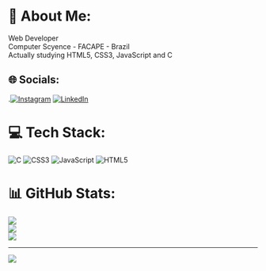 # 💫 About Me:
Web Developer<br>Computer Scyence - FACAPE - Brazil<br>Actually studying HTML5, CSS3, JavaScript and C<br>


## 🌐 Socials:
.[![Instagram](https://img.shields.io/badge/Instagram-%23E4405F.svg?logo=Instagram&logoColor=white)](https://instagram.com/gab_lr) [![LinkedIn](https://img.shields.io/badge/LinkedIn-%230077B5.svg?logo=linkedin&logoColor=white)](https://www.linkedin.com/in/gabriel-lima-ramos-42b1832b7/) 

# 💻 Tech Stack:
![C](https://img.shields.io/badge/c-%2300599C.svg?style=flat&logo=c&logoColor=white) ![CSS3](https://img.shields.io/badge/css3-%231572B6.svg?style=flat&logo=css3&logoColor=white) ![JavaScript](https://img.shields.io/badge/javascript-%23323330.svg?style=flat&logo=javascript&logoColor=%23F7DF1E) ![HTML5](https://img.shields.io/badge/html5-%23E34F26.svg?style=flat&logo=html5&logoColor=white)
# 📊 GitHub Stats:
![](https://github-readme-stats.vercel.app/api?username=Gabs-hub&theme=radical&hide_border=false&include_all_commits=false&count_private=false)<br/>
![](https://github-readme-streak-stats.herokuapp.com/?user=Gabs-hub&theme=radical&hide_border=false)<br/>
![](https://github-readme-stats.vercel.app/api/top-langs/?username=Gabs-hub&theme=radical&hide_border=false&include_all_commits=false&count_private=false&layout=compact)

---
[![](https://visitcount.itsvg.in/api?id=Gabs-hub&icon=0&color=4)](https://visitcount.itsvg.in)

<!-- Proudly created with GPRM ( https://gprm.itsvg.in ) -->
